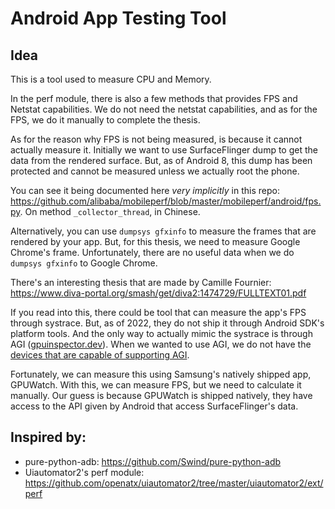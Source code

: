 # Android App Testing Tool

## Idea

This is a tool used to measure CPU and Memory.

In the perf module, there is also a few methods that provides FPS and Netstat capabilities.
We do not need the netstat capabilities, and as for the FPS, we do it manually to complete the thesis.

As for the reason why FPS is not being measured, is because it cannot actually measure it. Initially we want to use SurfaceFlinger dump to get the data from the rendered surface. But, as of Android 8, this dump has been protected and cannot be measured unless we actually root the phone.

You can see it being documented here _very implicitly_ in this repo: https://github.com/alibaba/mobileperf/blob/master/mobileperf/android/fps.py. On method `_collector_thread`, in Chinese.

Alternatively, you can use `dumpsys gfxinfo` to measure the frames that are rendered by your app. But, for this thesis, we need to measure Google Chrome's frame. Unfortunately, there are no useful data when we do `dumpsys gfxinfo` to Google Chrome.

There's an interesting thesis that are made by Camille Fournier: https://www.diva-portal.org/smash/get/diva2:1474729/FULLTEXT01.pdf

If you read into this, there could be tool that can measure the app's FPS through systrace. But, as of 2022, they do not ship it through Android SDK's platform tools. And the only way to actually mimic the systrace is through AGI ([gpuinspector.dev](https://gpuinspector.dev)). When we wanted to use AGI, we do not have the [devices that are capable of supporting AGI](https://developer.android.com/agi/supported-devices).

Fortunately, we can measure this using Samsung's natively shipped app, GPUWatch. With this, we can measure FPS, but we need to calculate it manually. Our guess is because GPUWatch is shipped natively, they have access to the API given by Android that access SurfaceFlinger's data.

## Inspired by:

- pure-python-adb: https://github.com/Swind/pure-python-adb
- Uiautomator2's perf module: https://github.com/openatx/uiautomator2/tree/master/uiautomator2/ext/perf
